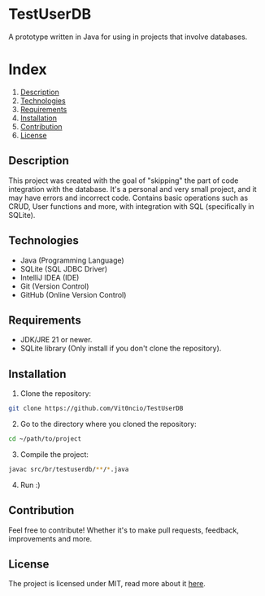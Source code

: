 # TestUserDB

A prototype written in Java for using in projects that involve databases.

# Index
1. [Description](#description)
2. [Technologies](#technologies)
3. [Requirements](#requirements)
4. [Installation](#installation)
5. [Contribution](#contribution)
6. [License](#License)

## Description
This project was created with the goal of "skipping" the part of code integration with the database. It's a personal and very small project, and it may have errors and incorrect code. Contains basic operations such as CRUD, User functions and more, with integration with SQL (specifically in SQLite).

## Technologies
* Java (Programming Language)
* SQLite (SQL JDBC Driver)
* IntelliJ IDEA (IDE)
* Git (Version Control)
* GitHub (Online Version Control)

## Requirements
* JDK/JRE 21 or newer.
* SQLite library (Only install if you don't clone the repository).

## Installation
1. Clone the repository:
```bash
git clone https://github.com/Vit0ncio/TestUserDB
```

2. Go to the directory where you cloned the repository:
```bash
cd ~/path/to/project
```

3. Compile the project:
```bash
javac src/br/testuserdb/**/*.java
```

4. Run :)

## Contribution
Feel free to contribute! Whether it's to make pull requests, feedback, improvements and more.

## License
The project is licensed under MIT, read more about it [here](LICENSE).

